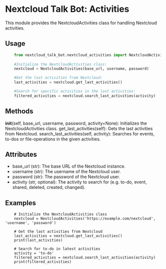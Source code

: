 # Nextcloud Talk Bot: Activities

This module provides the NextcloudActivities class for handling Nextcloud activities.


## Usage
```python
    from nextcloud_talk_bot.nextcloud_activities import NextcloudActivities
    
    #Initialize the NextcloudActivities class:
    nextcloud = NextcloudActivities(base_url, username, password)

    #Get the last activities from Nextcloud:
    last_activities = nextcloud.get_last_activities()

    #Search for specific activities in the last activities:
    filtered_activities = nextcloud.search_last_activities(activity)

```

## Methods

__init__(self, base_url, username, password, activity=None): Initializes the NextcloudActivities class.
get_last_activities(self): Gets the last activities from Nextcloud.
search_last_activities(self, activity): Searches for events, to-dos or file-operations in the given activities.


## Attributes

- base_url (str): The base URL of the Nextcloud instance.
- username (str): The username of the Nextcloud user.
- password (str): The password of the Nextcloud user.
- activity (str, optional): The activity to search for (e.g. to-do, event, shared, deleted, created, changed).


## Examples

```
    # Initialize the NextcloudActivities class
    nextcloud = NextcloudActivities('https://example.com/nextcloud', 'username', 'password')

    # Get the last activities from Nextcloud
    last_activities = nextcloud.get_last_activities()
    print(last_activities)

    # Search for to-do in latest activities
    activity = 'to-do'
    filtered_activities = nextcloud.search_last_activities(activity)
    print(filtered_activities)
```
